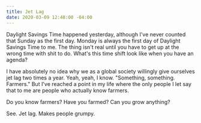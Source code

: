 ```yaml
---
title: Jet Lag
date: 2020-03-09 12:48:00 -04:00
---
```


Daylight Savings Time happened yesterday, although I've never counted that Sunday as the first day.  Monday is always the first day of Daylight Savings Time to me.  The thing isn't real until you have to get up at the wrong time with shit to do.  What's this time shift look like when you have an agenda?

I have absolutely no idea why we as a global society willingly give ourselves jet lag two times a year.  Yeah, yeah, I know. "Something, something. Farmers." But I've reached a point in my life where the only people I let say that to me are people who actually know farmers.

Do you know farmers? Have you farmed? Can you grow anything?

See. Jet lag. Makes people grumpy. 